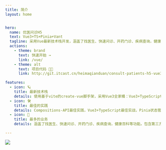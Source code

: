```yaml
---
title: 简介
layout: home


hero:
  name: 优医问诊H5 
  text: Vue3+TS+Pinia+Vant 
  tagline: 采用Vue最新技术栈开发，涵盖了找医生、快速问诊、开药门诊、疾病查询，健康百科等功能。
  actions:
    - theme: brand
      text: 快速开始 →
      link: /vue/
    - theme: alt
      text: 项目代码 🧑‍💻
      link: http://git.itcast.cn/heimaqianduan/consult-patients-h5-vue3

features:
  - icon: 🪐
    title: 最新技术栈
    details: 使用基于vite的create-vue脚手架，采用Vue3全家桶：Vue3+TypeScript+Vue-Router+Pinia的最新组合。
  - icon: 🛠️
    title: 最佳的实践
    details: Compositions-API最佳实践，Vue3+TypeScript最佳实战，Pinia状态管理最佳实战，Vant开发H5项目实战，socket.io通讯解决方案，自动部署
  - icon: 🧬
    title: 最多的业务 
    details: 涵盖了找医生、快速问诊、开药门诊、疾病查询，健康百科等功能。包含第三方支付，第三方登录，地图轨迹等业务。

---
```


<div class="home-container">
<img src="https://badges.toozhao.com/badges/01G7W37EHAMRR6HXGCHNEYZ01A/green.svg" />
</div>